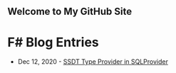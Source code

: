 ## Welcome to My GitHub Site

# F# Blog Entries

* Dec 12, 2020 - [SSDT Type Provider in SQLProvider](https://jordanmarr.github.io/fsharp/sql-type-provider)
